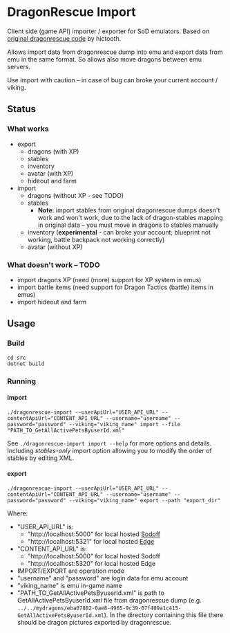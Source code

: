 # DragonRescue Import

Client side (game API) importer / exporter for SoD emulators. Based on [original dragonrescue code](https://github.com/hictooth/dragonrescue) by hictooth.

Allows import data from dragonrescue dump into emu and export data from emu in the same format.
So allows also move dragons between emu servers.

Use import with caution – in case of bug can broke your current account / viking.

## Status

### What works

* export
	* dragons (with XP)
	* stables
	* inventory
	* avatar (with XP)
	* hideout and farm
* import
	* dragons (without XP - see TODO)
	* stables
		* **Note:** import stables from original dragonrescue dumps doesn't work and won't work, due to the lack of dragon-stables mapping in original data – you must move in dragons to stables manually
	* inventory (**experimental** - can broke your account; blueprint not working, battle backpack not working correctly)
	* avatar (without XP)

### What doesn't work – TODO

* import dragons XP (need (more) support for XP system in emus)
* import battle items (need support for Dragon Tactics (battle) items in emus)
* import hideout and farm


## Usage

### Build

```
cd src
dotnet build
```

### Running

#### import

```
./dragonrescue-import --userApiUrl="USER_API_URL" --contentApiUrl="CONTENT_API_URL" --username="username" --password="password" --viking="viking_name" import --file "PATH_TO_GetAllActivePetsByuserId.xml"
```

See `./dragonrescue-import import --help` for more options and details. Including *stables-only* import option allowing you to modify the order of stables by editing XML.

#### export

```
./dragonrescue-import --userApiUrl="USER_API_URL" --contentApiUrl="CONTENT_API_URL" --username="username" --password="password" --viking="viking_name" export --path "export_dir"
```

Where:

* "USER_API_URL" is:
	* "http://localhost:5000" for local hosted [Sodoff](https://github.com/Spirtix/sodoff)
	* "http://localhost:5321" for local hosted [Edge](https://github.com/SkySwimmer/Edge)
* "CONTENT_API_URL" is:
	* "http://localhost:5000" for local hosted Sodoff
	* "http://localhost:5320" for local hosted Edge
* IMPORT/EXPORT are operation mode
* "username" and "password" are login data for emu account
* "viking_name" is emu in-game name
* "PATH_TO_GetAllActivePetsByuserId.xml" is path to GetAllActivePetsByuserId.xml file from dragonrescue dump (e.g.  `../../mydragons/eba07882-0ae8-4965-9c39-07f409a1c415-GetAllActivePetsByuserId.xml`).
  In the directory containing this file there should be dragon pictures exported by dragonrescue.
